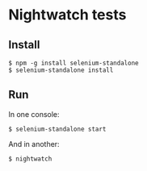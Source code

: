 # Nightwatch tests

## Install

    $ npm -g install selenium-standalone
    $ selenium-standalone install

## Run

In one console:

    $ selenium-standalone start

And in another:

    $ nightwatch
